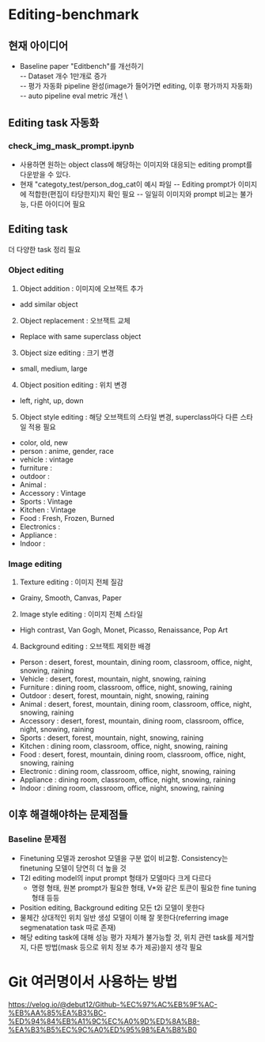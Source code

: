 # Editing-benchmark

## 현재 아이디어
- Baseline paper "Editbench"를 개선하기 \
-- Dataset 개수 1만개로 증가 \
-- 평가 자동화 pipeline 완성(image가 들어가면 editing, 이후 평가까지 자동화) \
-- auto pipeline eval metric 개선 \\

## Editing task 자동화
### check_img_mask_prompt.ipynb
- 사용하면 원하는 object class에 해당하는 이미지와 대응되는 editing prompt를 다운받을 수 있다.
- 현재 "categoty_test/person_dog_cat이 예시 파일
-- Editing prompt가 이미지에 적합한(편집이 타당한지)지 확인 필요
-- 일일히 이미지와 prompt 비교는 불가능, 다른 아이디어 필요

## Editing task
더 다양한 task 정리 필요

### Object editing
1. Object addition : 이미지에 오브잭트 추가
  - add similar object 
2. Object replacement : 오브잭트 교체
  - Replace with same superclass object
3. Object size editing : 크기 변경
  - small, medium, large
4. Object position editing : 위치 변경
  - left, right, up, down
5. Object style editing : 해당 오브잭트의 스타일 변경, superclass마다 다른 스타일 적용 필요
  - color, old, new
  - person : anime, gender, race
  - vehicle : vintage
  - furniture :
  - outdoor :
  - Animal :
  - Accessory : Vintage
  - Sports : Vintage
  - Kitchen : Vintage
  - Food : Fresh, Frozen, Burned
  - Electronics :
  - Appliance :
  - Indoor : 
    
### Image editing
1. Texture editing : 이미지 전체 질감 
  - Grainy, Smooth, Canvas, Paper
2. Image style editing : 이미지 전체 스타일
  - High contrast, Van Gogh, Monet, Picasso, Renaissance, Pop Art
4. Background editing : 오브잭트 제외한 배경
  - Person : desert, forest, mountain, dining room, classroom, office, night, snowing, raining
  - Vehicle : desert, forest, mountain, night, snowing, raining
  - Furniture : dining room, classroom, office, night, snowing, raining
  - Outdoor : desert, forest, mountain, night, snowing, raining
  - Animal : desert, forest, mountain, dining room, classroom, office, night, snowing, raining
  - Accessory : desert, forest, mountain, dining room, classroom, office, night, snowing, raining
  - Sports : desert, forest, mountain, night, snowing, raining
  - Kitchen : dining room, classroom, office, night, snowing, raining
  - Food : desert, forest, mountain, dining room, classroom, office, night, snowing, raining
  - Electronic : dining room, classroom, office, night, snowing, raining
  - Appliance : dining room, classroom, office, night, snowing, raining
  - Indoor : dining room, classroom, office, night, snowing, raining


## 이후 해결해야하는 문제점들
### Baseline 문제점
- Finetuning 모델과 zeroshot 모델을 구분 없이 비교함. Consistency는 finetuning 모델이 당연히 더 높을 것
- T2I editing model의 input prompt 형태가 모델마다 크게 다르다
  - 명령 형태, 원본 prompt가 필요한 형태, V*와 같은 토큰이 필요한 fine tuning 형태 등등
- Position editing, Background editing 모든 t2i 모델이 못한다
-  물체간 상대적인 위치 일반 생성 모델이 이해 잘 못한다(referring image segmenatation task 따로 존재)
-  해당 editing task에 대해 성능 평가 자체가 불가능할 것, 위치 관련 task를 제거할지, 다른 방법(mask 등으로 위치 정보 추가 제공)쓸지 생각 필요 


# Git 여러명이서 사용하는 방법
https://velog.io/@debut12/Github-%EC%97%AC%EB%9F%AC-%EB%AA%85%EA%B3%BC-%ED%94%84%EB%A1%9C%EC%A0%9D%ED%8A%B8-%EA%B3%B5%EC%9C%A0%ED%95%98%EA%B8%B0
